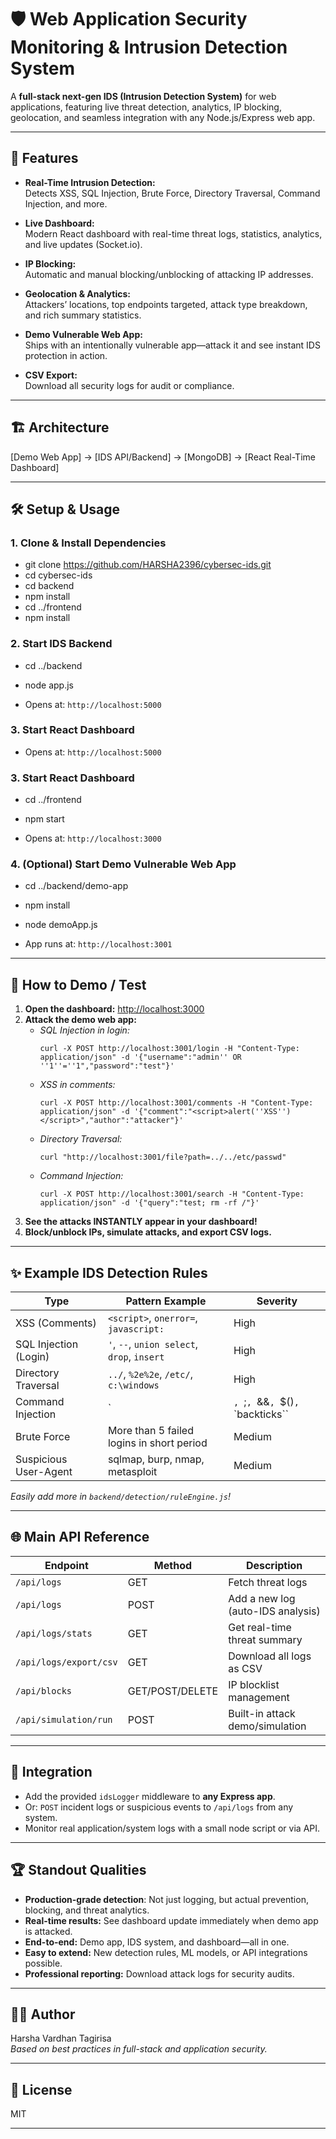 # 🛡️ Web Application Security Monitoring & Intrusion Detection System

A **full-stack next-gen IDS (Intrusion Detection System)** for web applications, featuring live threat detection, analytics, IP blocking, geolocation, and seamless integration with any Node.js/Express web app.

---

## 🚀 Features

- **Real-Time Intrusion Detection:**  
  Detects XSS, SQL Injection, Brute Force, Directory Traversal, Command Injection, and more.

- **Live Dashboard:**  
  Modern React dashboard with real-time threat logs, statistics, analytics, and live updates (Socket.io).

- **IP Blocking:**  
  Automatic and manual blocking/unblocking of attacking IP addresses.

- **Geolocation & Analytics:**  
  Attackers’ locations, top endpoints targeted, attack type breakdown, and rich summary statistics.

- **Demo Vulnerable Web App:**  
  Ships with an intentionally vulnerable app—attack it and see instant IDS protection in action.

- **CSV Export:**  
  Download all security logs for audit or compliance.

---

## 🏗️ Architecture

 [Demo Web App] → [IDS API/Backend] → [MongoDB] → [React Real-Time Dashboard]


---

## 🛠️ Setup & Usage

### 1. Clone & Install Dependencies

- git clone https://github.com/HARSHA2396/cybersec-ids.git
- cd cybersec-ids
- cd backend
- npm install
- cd ../frontend
- npm install


### 2. Start IDS Backend

- cd ../backend
- node app.js

- Opens at: `http://localhost:5000`

### 3. Start React Dashboard

- Opens at: `http://localhost:5000`

### 3. Start React Dashboard

- cd ../frontend
- npm start

- Opens at: `http://localhost:3000`

### 4. (Optional) Start Demo Vulnerable Web App

- cd ../backend/demo-app
- npm install
- node demoApp.js

- App runs at: `http://localhost:3001`

---

## 🧪 How to Demo / Test

1. **Open the dashboard:** [http://localhost:3000](http://localhost:3000)
2. **Attack the demo web app:**
   - _SQL Injection in login:_
     ```
     curl -X POST http://localhost:3001/login -H "Content-Type: application/json" -d '{"username":"admin'' OR ''1''=''1","password":"test"}'
     ```
   - _XSS in comments:_
     ```
     curl -X POST http://localhost:3001/comments -H "Content-Type: application/json" -d '{"comment":"<script>alert(''XSS'')</script>","author":"attacker"}'
     ```
   - _Directory Traversal:_
     ```
     curl "http://localhost:3001/file?path=../../etc/passwd"
     ```
   - _Command Injection:_
     ```
     curl -X POST http://localhost:3001/search -H "Content-Type: application/json" -d '{"query":"test; rm -rf /"}'
     ```
3. **See the attacks INSTANTLY appear in your dashboard!**
4. **Block/unblock IPs, simulate attacks, and export CSV logs.**

---

## ✨ Example IDS Detection Rules

| Type                  | Pattern Example                                   | Severity |
|-----------------------|---------------------------------------------------|----------|
| XSS (Comments)        | `<script>`, `onerror=`, `javascript:`             | High     |
| SQL Injection (Login) | `'`, `--`, `union select`, `drop`, `insert`       | High     |
| Directory Traversal   | `../`, `%2e%2e`, `/etc/`, `c:\windows`            | High     |
| Command Injection     | `|`, `;`, `&&`, `$()`, `\`backticks\``           | High     |
| Brute Force           | More than 5 failed logins in short period         | Medium   |
| Suspicious User-Agent | sqlmap, burp, nmap, metasploit                    | Medium   |

_Easily add more in `backend/detection/ruleEngine.js`!_

---

## 🌐 Main API Reference

| Endpoint                  | Method | Description                         |
|---------------------------|--------|-------------------------------------|
| `/api/logs`               | GET    | Fetch threat logs                   |
| `/api/logs`               | POST   | Add a new log (auto-IDS analysis)   |
| `/api/logs/stats`         | GET    | Get real-time threat summary        |
| `/api/logs/export/csv`    | GET    | Download all logs as CSV            |
| `/api/blocks`             | GET/POST/DELETE | IP blocklist management   |
| `/api/simulation/run`     | POST   | Built-in attack demo/simulation     |

---

## 🤝 Integration

- Add the provided `idsLogger` middleware to **any Express app**.
- Or: `POST` incident logs or suspicious events to `/api/logs` from any system.
- Monitor real application/system logs with a small node script or via API.

---

## 🏆 Standout Qualities

- **Production-grade detection**: Not just logging, but actual prevention, blocking, and threat analytics.
- **Real-time results:** See dashboard update immediately when demo app is attacked.
- **End-to-end:** Demo app, IDS system, and dashboard—all in one.
- **Easy to extend:** New detection rules, ML models, or API integrations possible.
- **Professional reporting:** Download attack logs for security audits.

---

## 👨‍💻 Author

Harsha Vardhan Tagirisa  
_Based on best practices in full-stack and application security._

---

## 📄 License

MIT

---
